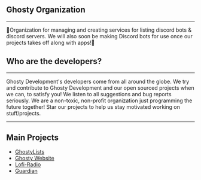 ## Ghosty Organization

---

👻Organization for managing and creating services for listing discord bots & discord servers. We will also soon be making Discord bots for use once our projects takes off along with apps!👻

## Who are the developers?

---

Ghosty Development's developers come from all around the globe. We try and contribute to Ghosty Development and our open sourced projects when we can, to satisfy you! We listen to all suggestions and bug reports seriously. We are a non-toxic, non-profit organization just programming the future together! Star our projects to help us stay motivated working on stuff/projects.

---

## Main Projects
- [GhostyLists](https://github.com/GhostyORG/GhostyLists)
- [Ghosty Website](https://github.com/GhostyORG/Ghosty-web)
- [Lofi-Radio](https://github.com/GhostyORG/Lofi-Radio)
- [Guardian](https://github.com/GhostyORG/Guardian)


<!--

**Here are some ideas to get you started:**

🙋‍♀️ A short introduction - what is your organization all about?
🌈 Contribution guidelines - how can the community get involved?
👩‍💻 Useful resources - where can the community find your docs? Is there anything else the community should know?
🍿 Fun facts - what does your team eat for breakfast?
🧙 Remember, you can do mighty things with the power of [Markdown](https://docs.github.com/github/writing-on-github/getting-started-with-writing-and-formatting-on-github/basic-writing-and-formatting-syntax)
-->
